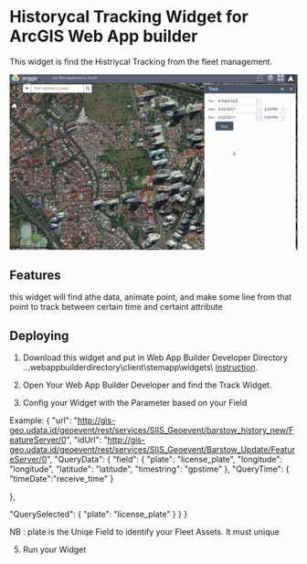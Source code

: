 # Historycal Tracking Widget for ArcGIS Web App builder
This widget is find the Histriycal Tracking from the fleet management. 



![App](https://github.com/anggaGPS/Web-App-Builder/blob/master/1.JPG)

## Features
this widget will find athe data, animate point, and make some line from that point to track between certain time and certaint attribute

## Deploying
1. Download this widget and put in Web App Builder Developer Directory  ...webappbuilderdirectory\client\stemapp\widgets\ 
[instruction](https://developers.arcgis.com/web-appbuilder/).

2. Open Your Web App Builder Developer and find the Track Widget.

3. Config your Widget with the Parameter based on your Field

Example:
	{
  "url": "http://gis-geo.udata.id/geoevent/rest/services/SIIS_Geoevent/barstow_history_new/FeatureServer/0",
  "idUrl": "http://gis-geo.udata.id/geoevent/rest/services/SIIS_Geoevent/Barstow_Update/FeatureServer/0",
  "QueryData": {
    "field": {
      "plate": "license_plate",
	  "longitude": "longitude",
	  "latitude": "latitude",
	  "timestring": "gpstime"
    },
    "QueryTime": {
      "timeDate":"receive_time"
    }
    
  },
 
  "QuerySelected": {
    "plate": "license_plate"
  }
}
}

NB : plate is the Uniqe Field to identify your Fleet Assets. It must unique

5. Run your Widget

